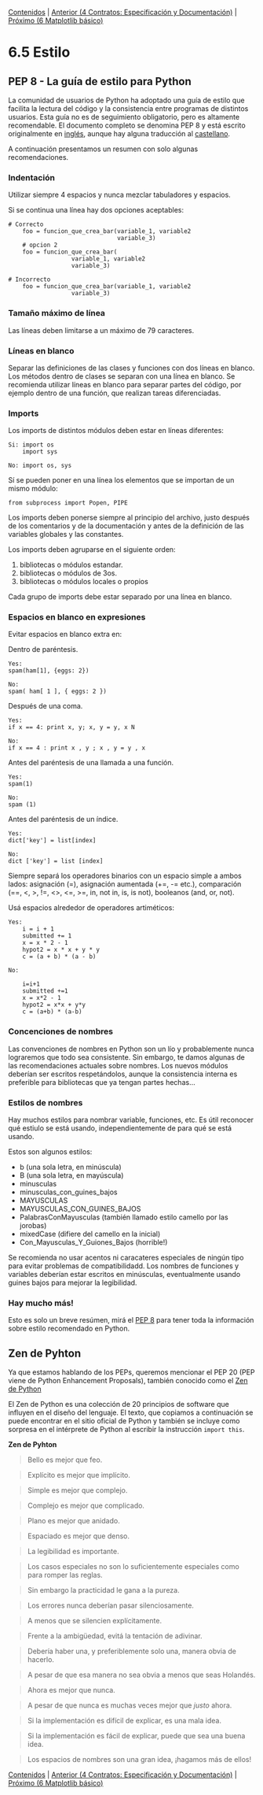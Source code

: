 [Contenidos](../Contenidos.md) \| [Anterior (4 Contratos: Especificación y Documentación)](04_Especificación.md) \| [Próximo (6 Matplotlib básico)](06_matplotlib_basico.md)

# 6.5 Estilo

## PEP 8 - La guía de estilo para Python

La comunidad de usuarios de Python ha adoptado una guía de estilo que facilita la lectura del código y la consistencia entre programas de distintos usuarios. Esta guía no es de seguimiento obligatorio, pero es altamente recomendable. El documento completo se denomina PEP 8 y está escrito originalmente en [inglés](https://www.python.org/dev/peps/pep-0008/), aunque hay alguna traducción al [castellano](http://recursospython.com/pep8es.pdf). 

A continuación presentamos un resumen con solo algunas recomendaciones.

### Indentación
Utilizar siempre 4 espacios y nunca mezclar tabuladores y espacios.

Si se continua una línea hay dos opciones aceptables:

```pyhton
# Correcto
    foo = funcion_que_crea_bar(variable_1, variable2
                               variable_3)
    # opcion 2
    foo = funcion_que_crea_bar(
                  variable_1, variable2
                  variable_3)
```

```pyhton
# Incorrecto
    foo = funcion_que_crea_bar(variable_1, variable2
                  variable_3)
```

### Tamaño máximo de línea
Las líneas deben limitarse a un máximo de 79 caracteres.

### Líneas en blanco
Separar las definiciones de las clases y funciones con dos líneas en blanco. Los métodos dentro de clases se separan con una línea en blanco. Se recomienda utilizar líneas en blanco para separar partes del código, por ejemplo dentro de una función, que realizan tareas diferenciadas.

### Imports
Los imports de distintos módulos deben estar en líneas diferentes:

```pyhton
Si: import os
    import sys
```

```pyhton
No: import os, sys
```

Sí se pueden poner en una línea los elementos que se importan de un mismo módulo:

```pyhton
from subprocess import Popen, PIPE
```

Los imports deben ponerse siempre al principio del archivo, justo después de los comentarios y de la documentación y antes de la definición de las variables globales y las constantes.

Los imports deben agruparse en el siguiente orden:

1. bibliotecas o módulos estandar. 
2. bibliotecas o módulos de 3os.
3. bibliotecas o módulos locales o propios

Cada grupo de imports debe estar separado por una línea en blanco.

### Espacios en blanco en expresiones
Evitar espacios en blanco extra en:

Dentro de paréntesis.
```pyhton
Yes: 
spam(ham[1], {eggs: 2})
```

```pyhton
No:  
spam( ham[ 1 ], { eggs: 2 })
```

Después de una coma.
```pyhton
Yes: 
if x == 4: print x, y; x, y = y, x N
```

```pyhton
No: 
if x == 4 : print x , y ; x , y = y , x
```

Antes del paréntesis de una llamada a una función.
```pyhton
Yes: 
spam(1)
```

```pyhton
No:  
spam (1)
```

Antes del paréntesis de un índice.
```pyhton
Yes: 
dict['key'] = list[index]
```

```pyhton
No:  
dict ['key'] = list [index]
```

Siempre separá los operadores binarios con un espacio simple a ambos lados: asignación (=), asignación aumentada (+=, -= etc.), comparación (==, <, >, !=, <>, <=, >=, in, not in, is, is not), booleanos (and, or, not).

Usá espacios alrededor de operadores artiméticos:

```pyhton
Yes:
    i = i + 1
    submitted += 1
    x = x * 2 - 1
    hypot2 = x * x + y * y
    c = (a + b) * (a - b)
```

```pyhton
No:

    i=i+1
    submitted +=1
    x = x*2 - 1
    hypot2 = x*x + y*y
    c = (a+b) * (a-b)
```


### Concenciones de nombres

Las convenciones de nombres en Python son un lío y probablemente nunca lograremos que todo sea consistente. Sin embargo, te damos algunas de las recomendaciones actuales sobre nombres. Los nuevos módulos deberían ser escritos respetándolos, aunque la consistencia interna es preferible para bibliotecas que ya tengan partes hechas...

### Estilos de nombres

Hay muchos estilos para nombrar variable, funciones, etc. Es útil reconocer qué estiulo se está usando, independientemente de para qué se está usando.

Estos son algunos estilos:

* b (una sola letra, en minúscula)
* B (una sola letra, en mayúscula)
* minusculas
* minusculas_con_guines_bajos
* MAYUSCULAS
* MAYUSCULAS_CON_GUINES_BAJOS
* PalabrasConMayusculas (también llamado estilo camello por las jorobas)
* mixedCase (difiere del camello en la inicial)
* Con_Mayusculas_Y_Guiones_Bajos (horrible!)

Se recomienda no usar acentos ni caracateres especiales de ningún tipo para evitar problemas de compatibilidadd. Los nombres de funciones y variables deberían estar escritos en minúsculas, eventualmente usando guines bajos para mejorar la legibilidad. 

### Hay mucho más!

Esto es solo un breve resúmen, mirá el [PEP 8](https://www.python.org/dev/peps/pep-0008/) para tener toda la información sobre estilo recomendado en Python.

## Zen de Pyhton

Ya que estamos hablando de los PEPs, queremos mencionar el PEP 20 (PEP viene de Python Enhancement Proposals), también conocido como el [Zen de Python](https://es.wikipedia.org/wiki/Zen_de_Python)

El Zen de Python es una colección de 20 principios de software que influyen en el diseño del lenguaje. El texto, que copiamos a continuación se puede encontrar en el sitio oficial de Python y también se incluye como sorpresa en  el intérprete de Python al escribir la instrucción `import this`.​

**Zen de Pyhton**

>Bello es mejor que feo.

>Explícito es mejor que implícito.

>Simple es mejor que complejo.

>Complejo es mejor que complicado.

>Plano es mejor que anidado.

>Espaciado es mejor que denso.

>La legibilidad es importante.

>Los casos especiales no son lo suficientemente especiales como para romper las reglas.

>Sin embargo la practicidad le gana a la pureza.

>Los errores nunca deberían pasar silenciosamente.

>A menos que se silencien explícitamente.

>Frente a la ambigüedad, evitá la tentación de adivinar.

>Debería haber una, y preferiblemente solo una, manera obvia de hacerlo.

>A pesar de que esa manera no sea obvia a menos que seas Holandés.

>Ahora es mejor que nunca.

>A pesar de que nunca es muchas veces mejor que *justo* ahora.

>Si la implementación es difícil de explicar, es una mala idea.

>Si la implementación es fácil de explicar, puede que sea una buena idea.

>Los espacios de nombres son una gran idea, ¡hagamos más de ellos!



[Contenidos](../Contenidos.md) \| [Anterior (4 Contratos: Especificación y Documentación)](04_Especificación.md) \| [Próximo (6 Matplotlib básico)](06_matplotlib_basico.md)

